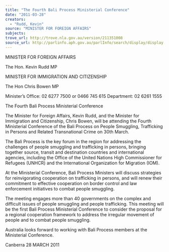 ```yaml
---
title: "The Fourth Bali Process Ministerial Conference"
date: "2011-03-28"
creators:
  - "Rudd, Kevin"
source: "MINISTER FOR FOREIGN AFFAIRS"
subjects:
trove_url: http://trove.nla.gov.au/version/211351008
source_url: http://parlinfo.aph.gov.au/parlInfo/search/display/display.w3p;query=Id%3A%22media/pressrel/658757%22
---
```


 

 MINISTER FOR FOREIGN AFFAIRS  

 The Hon. Kevin Rudd MP 

 

 MINISTER FOR IMMIGRATION AND CITIZENSHIP 

 The Hon Chris Bowen MP   

 

 

 Minister’s Office: 02 6277 7500 or 0466 745 615                                       Department: 02 6261 1555 

 

 

 The Fourth Bali Process Ministerial Conference   

 

 The Minister for Foreign Affairs, Kevin Rudd, and the Minister for Immigration and  Citizenship, Chris Bowen, will be attending the Fourth Ministerial Conference of the Bali  Process on People Smuggling, Trafficking in Persons and Related Transnational Crime on  30th March.   

 The Bali Process is the key forum in the region for addressing the challenges of people  smuggling and trafficking in persons, bringing together source, transit and destination  countries and international agencies, including the Office of the United Nations High  Commissioner for Refugees (UNHCR) and the International Organization for Migration  (IOM).    

 At the Ministerial Conference, Bali Process Ministers will discuss strategies for reinvigorating  cooperation on trafficking in persons, and will renew their commitment to effective  cooperation on border control and law enforcement initiatives to combat people smuggling.   

 The meeting engages more than 40 governments on the complex and difficult issues of  people smuggling and people trafficking.  This meeting will be the first Bali Process  Ministerial Conference to consider the proposal for a regional cooperation framework to  address the irregular movement of people and to combat people smuggling.     

 Australia looks forward to working with Bali Process members at the Ministerial Conference.   

 Canberra  28 MARCH 2011   

